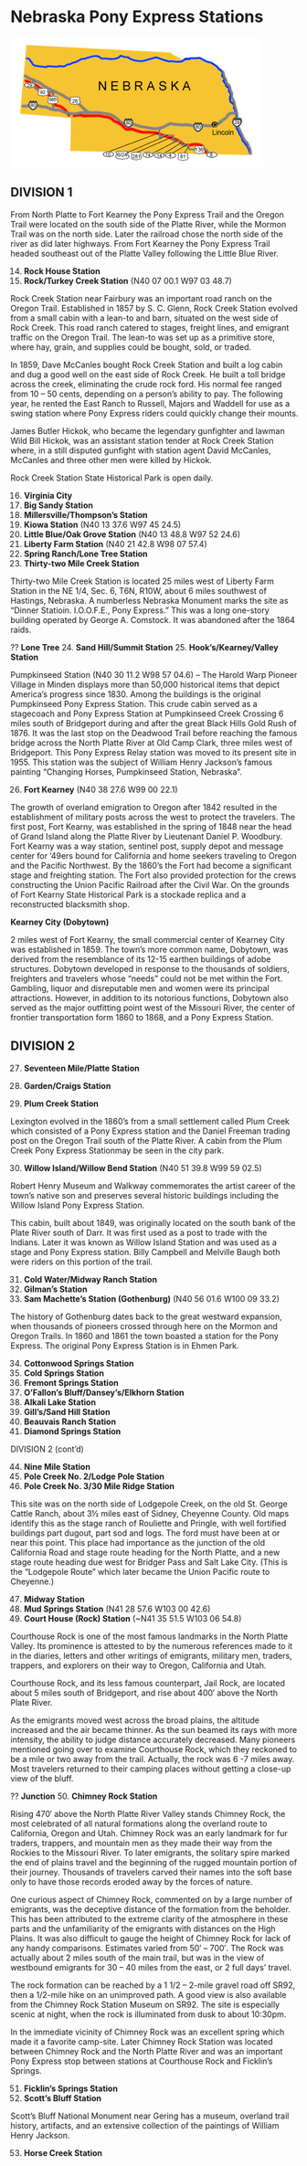 # Nebraska Pony Express Stations

![](auto_neb.gif)

## DIVISION 1

From North Platte to Fort Kearney the Pony Express Trail and the Oregon Trail were located on the south side of the Platte River, while the Mormon Trail was on the north side. Later the railroad chose the north side of the river as did later highways. From Fort Kearney the Pony Express Trail headed southeast out of the Platte Valley following the Little Blue River.

14. **Rock House Station**
15. **Rock/Turkey Creek Station** (N40 07 00.1 W97 03 48.7)

Rock Creek Station near Fairbury was an important road ranch on the Oregon Trail. Established in 1857 by S. C. Glenn, Rock Creek Station evolved from a small cabin with a lean-to and barn, situated on the west side of Rock Creek. This road ranch catered to stages, freight lines, and emigrant traffic on the Oregon Trail. The lean-to was set up as a primitive store, where hay, grain, and supplies could be bought, sold, or traded.

In 1859, Dave McCanles bought Rock Creek Station and built a log cabin and dug a good well on the east side of Rock Creek. He built a toll bridge across the creek, eliminating the crude rock ford. His normal fee ranged from 10 – 50 cents, depending on a person’s ability to pay. The following year, he rented the East Ranch to Russell, Majors and Waddell for use as a swing station where Pony Express riders could quickly change their mounts.

James Butler Hickok, who became the legendary gunfighter and lawman Wild Bill Hickok, was an assistant station tender at Rock Creek Station where, in a still disputed gunfight with station agent David McCanles, McCanles and three other men were killed by Hickok.

Rock Creek Station State Historical Park is open daily.

16. **Virginia City**
17. **Big Sandy Station**
18. **Millersville/Thompson’s Station**
19. **Kiowa Station** (N40 13 37.6 W97 45 24.5)
20. **Little Blue/Oak Grove Station** (N40 13 48.8 W97 52 24.6)
21. **Liberty Farm Station** (N40 21 42.8 W98 07 57.4)
22. **Spring Ranch/Lone Tree Station**
23. **Thirty-two Mile Creek Station**

Thirty-two Mile Creek Station is located 25 miles west of Liberty Farm Station in the NE 1/4, Sec. 6, T6N, R10W, about 6 miles southwest of Hastings, Nebraska. A numberless Nebraska Monument marks the site as “Dinner Statioin. I.O.O.F.E., Pony Express.” This was a long one-story building operated by George A. Comstock. It was abandoned after the 1864 raids.

?? **Lone Tree**
24. **Sand Hill/Summit Station**
25. **Hook’s/Kearney/Valley Station**

Pumpkinseed Station (N40 30 11.2 W98 57 04.6) – The Harold Warp Pioneer Village in Minden displays more than 50,000 historical items that depict America’s progress since 1830. Among the buildings is the original Pumpkinseed Pony Express Station. This crude cabin served as a stagecoach and Pony Express Station at Pumpkinseed Creek Crossing 6 miles south of Bridgeport during and after the great Black Hills Gold Rush of 1876. It was the last stop on the Deadwood Trail before reaching the famous bridge across the North Platte River at Old Camp Clark, three miles west of Bridgeport. This Pony Express Relay station was moved to its present site in 1955. This station was the subject of William Henry Jackson’s famous painting “Changing Horses, Pumpkinseed Station, Nebraska”.

26. **Fort Kearney** (N40 38 27.6 W99 00 22.1)

The growth of overland emigration to Oregon after 1842 resulted in the establishment of military posts across the west to protect the travelers. The first post, Fort Kearny, was established in the spring of 1848 near the head of Grand Island along the Platte River by Lieutenant Daniel P. Woodbury. Fort Kearny was a way station, sentinel post, supply depot and message center for ’49ers bound for California and home seekers traveling to Oregon and the Pacific Northwest. By the 1860’s the Fort had become a significant stage and freighting station. The Fort also provided protection for the crews constructing the Union Pacific Railroad after the Civil War. On the grounds of Fort Kearny State Historical Park is a stockade replica and a reconstructed blacksmith shop.

**Kearney City (Dobytown)**

2 miles west of Fort Kearny, the small commercial center of Kearney City was established in 1859. The town’s more common name, Dobytown, was derived from the resemblance of its 12-15 earthen buildings of adobe structures. Dobytown developed in response to the thousands of soldiers, freighters and travelers whose “needs” could not be met within the Fort. Gambling, liquor and disreputable men and women were its principal attractions. However, in addition to its notorious functions, Dobytown also served as the major outfitting point west of the Missouri River, the center of frontier transportation form 1860 to 1868, and a Pony Express Station.

## DIVISION 2

27. **Seventeen Mile/Platte Station**

28. **Garden/Craigs Station**

29. **Plum Creek Station**

Lexington evolved in the 1860’s from a small settlement called Plum Creek which consisted of a Pony Express station and the Daniel Freeman trading post on the Oregon Trail south of the Platte River. A cabin from the Plum Creek Pony Express Stationmay be seen in the city park.

30. **Willow Island/Willow Bend Station** (N40 51 39.8 W99 59 02.5)

Robert Henry Museum and Walkway commemorates the artist career of the town’s native son and preserves several historic buildings including the Willow Island Pony Express Station.

This cabin, built about 1849, was originally located on the south bank of the Plate River south of Darr. It was first used as a post to trade with the Indians. Later it was known as Willow Island Station and was used as a stage and Pony Express station. Billy Campbell and Melville Baugh both were riders on this portion of the trail.

31. **Cold Water/Midway Ranch Station**
32. **Gilman’s Station**
33. **Sam Machette’s Station (Gothenburg)** (N40 56 01.6 W100 09 33.2)

The history of Gothenburg dates back to the great westward expansion, when thousands of pioneers crossed through here on the Mormon and Oregon Trails. In 1860 and 1861 the town boasted a station for the Pony Express. The original Pony Express Station is in Ehmen Park.

34. **Cottonwood Springs Station**
35. **Cold Springs Station**
36. **Fremont Springs Station**
37. **O’Fallon’s Bluff/Dansey’s/Elkhorn Station**
38. **Alkali Lake Station**
39. **Gill’s/Sand Hill Station**
40. **Beauvais Ranch Station**
41. **Diamond Springs Station**

DIVISION 2 (cont’d)

44. **Nine Mile Station**
45. **Pole Creek No. 2/Lodge Pole Station**
46. **Pole Creek No. 3/30 Mile Ridge Station**

This site was on the north side of Lodgepole Creek, on the old St. George Cattle Ranch, about 3½  miles east of Sidney, Cheyenne County. Old maps identify this as the stage ranch of Rouliette and Pringle, with well fortified buildings part dugout, part sod and logs. The ford must have been at or near this point. This place had importance as the junction of the old California Road and stage route heading for the North Platte, and a new stage route heading due west for Bridger Pass and Salt Lake City. (This is the “Lodgepole Route” which later became the Union Pacific route to Cheyenne.)

47. **Midway Station**
48. **Mud Springs Station** (N41 28 57.6 W103 00 42.6)
49. **Court House (Rock) Station** (~N41 35 51.5 W103 06 54.8)

Courthouse Rock is one of the most famous landmarks in the North Platte Valley. Its prominence is attested to by the numerous references made to it in the diaries, letters and other writings of emigrants, military men, traders, trappers, and explorers on their way to Oregon, California and Utah.

Courthouse Rock, and its less famous counterpart, Jail Rock, are located about 5 miles south of Bridgeport, and rise about 400′ above the North Plate River.

As the emigrants moved west across the broad plains, the altitude increased and the air became thinner. As the sun beamed its rays with more intensity, the ability to judge distance accurately decreased. Many pioneers mentioned going over to examine Courthouse Rock, which they reckoned to be a mile or two away from the trail. Actually, the rock was 6 -7 miles away. Most travelers returned to their camping places without getting a close-up view of the bluff.

?? **Junction**
50. **Chimney Rock Station**

Rising 470′ above the North Platte River Valley stands Chimney Rock, the most celebrated of all natural formations along the overland route to California, Oregon and Utah. Chimney Rock was an early landmark for fur traders, trappers, and mountain men as they made their way from the Rockies to the Missouri River. To later emigrants, the solitary spire marked the end of plains travel and the beginning of the rugged mountain portion of their journey. Thousands of travelers carved their names into the soft base only to have those records eroded away by the forces of nature.

One curious aspect of Chimney Rock, commented on by a large number of emigrants, was the deceptive distance of the formation from the beholder. This has been attributed to the extreme clarity of the atmosphere in these parts and the unfamiliarity of the emigrants with distances on the High Plains. It was also difficult to gauge the height of Chimney Rock for lack of any handy comparisons. Estimates varied from 50′ – 700′. The Rock was actually about 2 miles south of the main trail, but was in the view of westbound emigrants for 30 – 40 miles from the east, or 2 full days’ travel.

The rock formation can be reached by a 1 1/2 – 2-mile gravel road off SR92, then a 1/2-mile hike on an unimproved path. A good view is also available from the Chimney Rock Station Museum on SR92. The site is especially scenic at night, when the rock is illuminated from dusk to about 10:30pm.

In the immediate vicinity of Chimney Rock was an excellent spring which made it a favorite camp-site. Later Chimney Rock Station was located between Chimney Rock and the North Platte River and was an important Pony Express stop between stations at Courthouse Rock and Ficklin’s Springs.

51. **Ficklin’s Springs Station**
52. **Scott’s Bluff Station**

Scott’s Bluff National Monument near Gering has a museum, overland trail history, artifacts, and an extensive collection of the paintings of William Henry Jackson.

53. **Horse Creek Station**